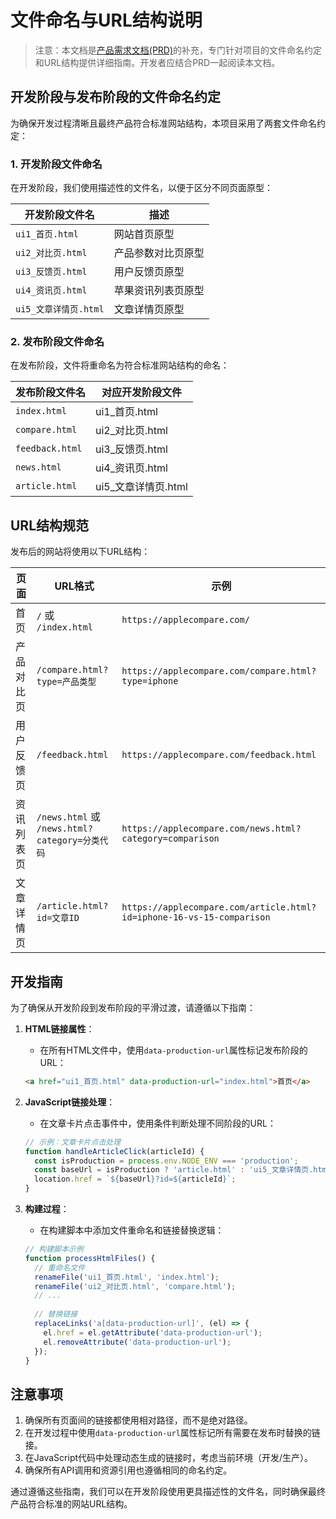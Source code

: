 # 文件命名与URL结构说明

> 注意：本文档是[产品需求文档(PRD)](prd.md)的补充，专门针对项目的文件命名约定和URL结构提供详细指南。开发者应结合PRD一起阅读本文档。

## 开发阶段与发布阶段的文件命名约定

为确保开发过程清晰且最终产品符合标准网站结构，本项目采用了两套文件命名约定：

### 1. 开发阶段文件命名

在开发阶段，我们使用描述性的文件名，以便于区分不同页面原型：

| 开发阶段文件名 | 描述 |
|--------------|------|
| `ui1_首页.html` | 网站首页原型 |
| `ui2_对比页.html` | 产品参数对比页原型 |
| `ui3_反馈页.html` | 用户反馈页原型 |
| `ui4_资讯页.html` | 苹果资讯列表页原型 |
| `ui5_文章详情页.html` | 文章详情页原型 |

### 2. 发布阶段文件命名

在发布阶段，文件将重命名为符合标准网站结构的命名：

| 发布阶段文件名 | 对应开发阶段文件 |
|--------------|-----------------|
| `index.html` | ui1_首页.html |
| `compare.html` | ui2_对比页.html |
| `feedback.html` | ui3_反馈页.html |
| `news.html` | ui4_资讯页.html |
| `article.html` | ui5_文章详情页.html |

## URL结构规范

发布后的网站将使用以下URL结构：

| 页面 | URL格式 | 示例 |
|-----|--------|------|
| 首页 | `/` 或 `/index.html` | `https://applecompare.com/` |
| 产品对比页 | `/compare.html?type=产品类型` | `https://applecompare.com/compare.html?type=iphone` |
| 用户反馈页 | `/feedback.html` | `https://applecompare.com/feedback.html` |
| 资讯列表页 | `/news.html` 或 `/news.html?category=分类代码` | `https://applecompare.com/news.html?category=comparison` |
| 文章详情页 | `/article.html?id=文章ID` | `https://applecompare.com/article.html?id=iphone-16-vs-15-comparison` |

## 开发指南

为了确保从开发阶段到发布阶段的平滑过渡，请遵循以下指南：

1. **HTML链接属性**：
   - 在所有HTML文件中，使用`data-production-url`属性标记发布阶段的URL：
   ```html
   <a href="ui1_首页.html" data-production-url="index.html">首页</a>
   ```

2. **JavaScript链接处理**：
   - 在文章卡片点击事件中，使用条件判断处理不同阶段的URL：
   ```javascript
   // 示例：文章卡片点击处理
   function handleArticleClick(articleId) {
     const isProduction = process.env.NODE_ENV === 'production';
     const baseUrl = isProduction ? 'article.html' : 'ui5_文章详情页.html';
     location.href = `${baseUrl}?id=${articleId}`;
   }
   ```

3. **构建过程**：
   - 在构建脚本中添加文件重命名和链接替换逻辑：
   ```javascript
   // 构建脚本示例
   function processHtmlFiles() {
     // 重命名文件
     renameFile('ui1_首页.html', 'index.html');
     renameFile('ui2_对比页.html', 'compare.html');
     // ...
     
     // 替换链接
     replaceLinks('a[data-production-url]', (el) => {
       el.href = el.getAttribute('data-production-url');
       el.removeAttribute('data-production-url');
     });
   }
   ```

## 注意事项

1. 确保所有页面间的链接都使用相对路径，而不是绝对路径。
2. 在开发过程中使用`data-production-url`属性标记所有需要在发布时替换的链接。
3. 在JavaScript代码中处理动态生成的链接时，考虑当前环境（开发/生产）。
4. 确保所有API调用和资源引用也遵循相同的命名约定。

通过遵循这些指南，我们可以在开发阶段使用更具描述性的文件名，同时确保最终产品符合标准的网站URL结构。
